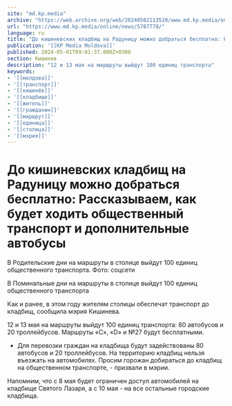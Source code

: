 ```yaml
---
site: "md.kp.media"
archive: "https://web.archive.org/web/20240502113520/www.md.kp.media/online/news/5787778/"
url: "https://www.md.kp.media/online/news/5787778/"
language: ru
title: "До кишиневских кладбищ на Радуницу можно добраться бесплатно: Рассказываем, как будет ходить общественный транспорт и дополнительные автобусы"
publication: '[[KP Media Moldova]]'
published: 2024-05-01T09:01:37.000Z+0300
section: Кишинев
description: "12 и 13 мая на маршруты выйдут 100 единиц транспорта"
keywords:
- '[[молдова]]'
- '[[транспорт]]'
- '[[кишинёв]]'
- '[[кладбище]]'
- '[[житель]]'
- '[[гражданин]]'
- '[[маршрут]]'
- '[[единица]]'
- '[[столица]]'
- '[[мэрия]]'
---
```


# До кишиневских кладбищ на Радуницу можно добраться бесплатно: Рассказываем, как будет ходить общественный транспорт и дополнительные автобусы

В Родительские дни на маршруты в столице выйдут 100 единиц общественного транспорта. Фото: соцсети

В Поминальные дни на маршруты в столице выйдут 100 единиц общественного транспорта

Как и ранее, в этом году жителям столицы обеспечат транспорт до кладбищ, сообщила мэрия Кишинева.

12 и 13 мая на маршруты выйдут 100 единиц транспорта: 80 автобусов и 20 троллейбусов. Маршруты «С», «D» и №27 будут бесплатными.

- Для перевозки граждан на кладбища будут задействованы 80 автобусов и 20 троллейбусов. На территорию кладбищ нельзя въезжать на автомобилях. Просим горожан добираться до кладбищ на общественном транспорте, - призвали в мэрии.

Напомним, что с 8 мая будет ограничен доступ автомобилей на кладбище Святого Лазаря, а с 10 мая - на все остальные городские кладбища.